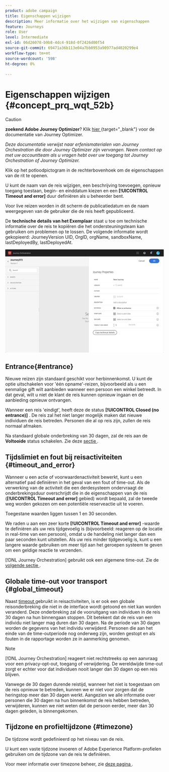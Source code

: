 ```yaml
---
product: adobe campaign
title: Eigenschappen wijzigen
description: Meer informatie over het wijzigen van eigenschappen
feature: Journeys
role: User
level: Intermediate
exl-id: 06d26078-b9b8-4dc4-918d-0f2426d00f54
source-git-commit: 69471a36b113e04a7bb0953a90977ad4020299e4
workflow-type: tm+mt
source-wordcount: '598'
ht-degree: 0%

---
```


# Eigenschappen wijzigen {#concept_prq_wqt_52b}



>[!CAUTION]
>
>**zoekend Adobe Journey Optimizer**? Klik [ hier ](https://experienceleague.adobe.com/en/docs/journey-optimizer/using/ajo-home){target="_blank"} voor de documentatie van Journey Optimizer.
>
>
>_Deze documentatie verwijst naar erfenismaterialen van Journey Orchestration die door Journey Optimizer zijn vervangen. Neem contact op met uw accountteam als u vragen hebt over uw toegang tot Journey Orchestration of Journey Optimizer._


Klik op het potloodpictogram in de rechterbovenhoek om de eigenschappen van de rit te openen.

U kunt de naam van de reis wijzigen, een beschrijving toevoegen, opnieuw toegang toestaan, begin- en einddatum kiezen en een **[!UICONTROL Timeout and error]** duur definiëren als u beheerder bent.

Voor live reizen worden in dit scherm de publicatiedatum en de naam weergegeven van de gebruiker die de reis heeft gepubliceerd.

De **technische details van het Exemplaar** staat u toe om technische informatie over de reis te kopiëren die het ondersteuningsteam kan gebruiken om problemen op te lossen. De volgende informatie wordt gekopieerd: JourneyVersion UID, OrgID, orgName, sandboxName, lastDeployedBy, lastDeployedAt.

![](../assets/journey32.png)

## Entrance{#entrance}

Nieuwe reizen zijn standaard geschikt voor herbinnenkomst. U kunt de optie uitschakelen voor &#39;één opname&#39;-reizen, bijvoorbeeld als u een eenmalige gift wilt aanbieden wanneer een persoon een winkel betreedt. In dat geval, wilt u niet de klant de reis kunnen opnieuw ingaan en de aanbieding opnieuw ontvangen.

Wanneer een reis &#39;eindigt&#39;, heeft deze de status **[!UICONTROL Closed (no entrance)]** . De reis zal het niet langer mogelijk maken dat nieuwe individuen de reis betreden. Personen die al op reis zijn, zullen de reis normaal afmaken.

Na standaard globale onderbreking van 30 dagen, zal de reis aan de **Voltooide** status schakelen. Zie deze [ sectie ](#global_timeout).

## Tijdslimiet en fout bij reisactiviteiten {#timeout_and_error}

Wanneer u een actie of voorwaardenactiviteit bewerkt, kunt u een alternatief pad definiëren in het geval van een fout of time-out. Als de verwerking van de activiteit die een derdesysteem ondervraagt de onderbrekingsduur overschrijdt die in de eigenschappen van de reis (**[!UICONTROL Timeout and  error]** gebied) wordt bepaald, zal de tweede weg worden gekozen om een potentiële reserveactie uit te voeren.

Toegestane waarden liggen tussen 1 en 30 seconden.

We raden u aan een zeer korte **[!UICONTROL Timeout and error]** -waarde te definiëren als uw reis tijdgevoelig is (bijvoorbeeld: reageren op de locatie in real-time van een persoon), omdat u de handeling niet langer dan een paar seconden kunt uitstellen. Als uw reis minder tijdgevoelig is, kunt u een langere waarde gebruiken om meer tijd aan het geroepen systeem te geven om een geldige reactie te verzenden.

[!DNL Journey Orchestration] gebruikt ook een algemene time-out. Zie de [ volgende sectie ](#global_timeout).

## Globale time-out voor transport {#global_timeout}

Naast [ timeout ](#timeout_and_error) gebruikt in reisactiviteiten, is er ook een globale reisonderbreking die niet in de interface wordt getoond en niet kan worden veranderd. Deze onderbreking zal de vooruitgang van individuen in de reis 30 dagen na hun binnengaan stoppen. Dit betekent dat de reis van een individu niet langer mag duren dan 30 dagen. Na de periode van 30 dagen worden de gegevens van het individu verwijderd. Personen die aan het einde van de time-outperiode nog onderweg zijn, worden gestopt en als fouten in de rapportage worden ze in aanmerking genomen.

>[!NOTE]
>
>[!DNL Journey Orchestration] reageert niet rechtstreeks op een aanvraag voor een privacy-opt-out, toegang of verwijdering. De wereldwijde time-out zorgt er echter voor dat individuen nooit langer dan 30 dagen op een reis blijven.

Vanwege de 30 dagen durende reistijd, wanneer het niet is toegestaan om de reis opnieuw te betreden, kunnen we er niet voor zorgen dat de heringstop meer dan 30 dagen werkt. Aangezien we alle informatie over personen die 30 dagen na hun binnenkomst de reis hebben betreden, verwijderen, kunnen we niet weten dat de persoon eerder, meer dan 30 dagen geleden, is binnengekomen.

## Tijdzone en profieltijdzone {#timezone}

De tijdzone wordt gedefinieerd op het niveau van de reis.

U kunt een vaste tijdzone invoeren of Adobe Experience Platform-profielen gebruiken om de tijdzone van de reis te definiëren.

Voor meer informatie over timezone beheer, zie [ deze pagina ](../building-journeys/timezone-management.md).
